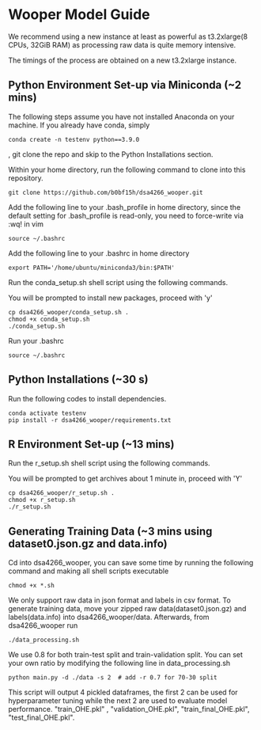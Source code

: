 # Wooper Model Guide
We recommend using a new instance at least as powerful as t3.2xlarge(8 CPUs, 32GiB RAM) as processing raw data is quite memory intensive.   

The timings of the process are obtained on a new t3.2xlarge instance.
## Python Environment Set-up via Miniconda (~2 mins)
The following steps assume you have not installed Anaconda on your machine. If you already have conda,
simply
```
conda create -n testenv python==3.9.0
```
, git clone the repo and skip to the Python Installations section.    


Within your home directory, run the following command to clone into this repository.    

```
git clone https://github.com/b0bf15h/dsa4266_wooper.git
```
Add the following line to your .bash_profile in home directory, 
since the default setting for .bash_profile is read-only, you need to force-write via :wq! in vim
```
source ~/.bashrc
```
Add the following line to your .bashrc in home directory
```
export PATH='/home/ubuntu/miniconda3/bin:$PATH'
```
Run the conda_setup.sh shell script using the following commands.     

You will be prompted to install new packages, proceed with 'y'
```
cp dsa4266_wooper/conda_setup.sh .
chmod +x conda_setup.sh
./conda_setup.sh
```
Run your .bashrc
```
source ~/.bashrc
```

## Python Installations (~30 s)

Run the following codes to install dependencies. 
```
conda activate testenv
pip install -r dsa4266_wooper/requirements.txt
```

## R Environment Set-up (~13 mins)
Run the r_setup.sh shell script using the following commands.   

You will be prompted to get archives about 1 minute in, proceed with 'Y'
```
cp dsa4266_wooper/r_setup.sh .
chmod +x r_setup.sh
./r_setup.sh
```

## Generating Training Data (~3 mins using dataset0.json.gz and data.info)
Cd into dsa4266_wooper, you can save some time by running the following command and making all shell scripts executable
```
chmod +x *.sh
```
We only support raw data in json format and labels in csv format.
To generate training data, move your zipped raw data(dataset0.json.gz) and labels(data.info) into dsa4266_wooper/data.
Afterwards, from dsa4266_wooper run 
```
./data_processing.sh
```
We use 0.8 for both train-test split and train-validation split. 
You can set your own ratio by modifying the following line in data_processing.sh
```
python main.py -d ./data -s 2  # add -r 0.7 for 70-30 split
```
This script will output 4 pickled dataframes, the first 2 can be used for hyperparameter tuning while the next 2 are used to evaluate model performance.
"train_OHE.pkl" , "validation_OHE.pkl", "train_final_OHE.pkl", "test_final_OHE.pkl".


